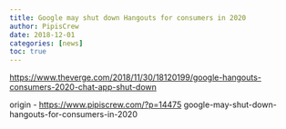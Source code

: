 ```yaml
---
title: Google may shut down Hangouts for consumers in 2020
author: PipisCrew
date: 2018-12-01
categories: [news]
toc: true
---
```


https://www.theverge.com/2018/11/30/18120199/google-hangouts-consumers-2020-chat-app-shut-down

origin - https://www.pipiscrew.com/?p=14475 google-may-shut-down-hangouts-for-consumers-in-2020